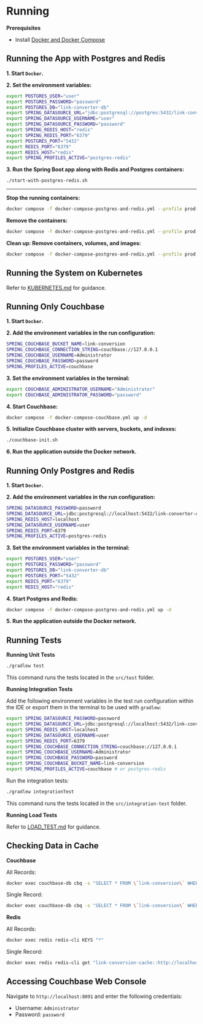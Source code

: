 # Running

**Prerequisites**

- Install [Docker and Docker Compose](https://docs.docker.com/desktop/)

## Running the App with Postgres and Redis

**1. Start `Docker`.**

**2. Set the environment variables:**

```bash
export POSTGRES_USER="user"
export POSTGRES_PASSWORD="password"
export POSTGRES_DB="link-converter-db"
export SPRING_DATASOURCE_URL="jdbc:postgresql://postgres:5432/link-converter-db"
export SPRING_DATASOURCE_USERNAME="user"
export SPRING_DATASOURCE_PASSWORD="password"
export SPRING_REDIS_HOST="redis"
export SPRING_REDIS_PORT="6379"
export POSTGRES_PORT="5432"
export REDIS_PORT="6379"
export REDIS_HOST="redis"
export SPRING_PROFILES_ACTIVE="postgres-redis"
```

**3. Run the Spring Boot app along with Redis and Postgres containers:**

```bash
./start-with-postgres-redis.sh
```

----

**Stop the running containers:**

```bash
docker compose -f docker-compose-postgres-and-redis.yml --profile prod stop
```

**Remove the containers:**

```bash
docker compose -f docker-compose-postgres-and-redis.yml --profile prod down
```

**Clean up: Remove containers, volumes, and images:**

```bash
docker compose -f docker-compose-postgres-and-redis.yml --profile prod down -v --rmi all
```

## Running the System on Kubernetes

Refer to [KUBERNETES.md](k8s/KUBERNETES.md) for guidance.

## Running Only Couchbase

**1. Start `Docker`.**

**2. Add the environment variables in the run configuration:**

```bash
SPRING_COUCHBASE_BUCKET_NAME=link-conversion
SPRING_COUCHBASE_CONNECTION_STRING=couchbase://127.0.0.1
SPRING_COUCHBASE_USERNAME=Administrator
SPRING_COUCHBASE_PASSWORD=password
SPRING_PROFILES_ACTIVE=couchbase
```

**3. Set the environment variables in the terminal:**

```bash
export COUCHBASE_ADMINISTRATOR_USERNAME="Administrator"
export COUCHBASE_ADMINISTRATOR_PASSWORD="password"
```

**4. Start Couchbase:**

```bash
docker compose -f docker-compose-couchbase.yml up -d
```

**5. Initialize Couchbase cluster with servers, buckets, and indexes:**

```bash
./couchbase-init.sh
```

**6. Run the application outside the Docker network.**

## Running Only Postgres and Redis

**1. Start `Docker`.**

**2. Add the environment variables in the run configuration:**

```bash
SPRING_DATASOURCE_PASSWORD=password
SPRING_DATASOURCE_URL=jdbc:postgresql://localhost:5432/link-converter-db
SPRING_REDIS_HOST=localhost
SPRING_DATASOURCE_USERNAME=user
SPRING_REDIS_PORT=6379
SPRING_PROFILES_ACTIVE=postgres-redis
```

**3. Set the environment variables in the terminal:**

```bash
export POSTGRES_USER="user"
export POSTGRES_PASSWORD="password"
export POSTGRES_DB="link-converter-db"
export POSTGRES_PORT="5432"
export REDIS_PORT="6379"
export REDIS_HOST="redis"
```

**4. Start Postgres and Redis:**

```bash
docker compose -f docker-compose-postgres-and-redis.yml up -d
```

**5. Run the application outside the Docker network.**

## Running Tests

**Running Unit Tests**

```bash
./gradlew test
```

This command runs the tests located in the `src/test` folder.

**Running Integration Tests**

Add the following environment variables in the test run configuration within the IDE or export them in the terminal to be used with `gradlew`:

```bash
export SPRING_DATASOURCE_PASSWORD=password
export SPRING_DATASOURCE_URL=jdbc:postgresql://localhost:5432/link-converter-db
export SPRING_REDIS_HOST=localhost
export SPRING_DATASOURCE_USERNAME=user
export SPRING_REDIS_PORT=6379
export SPRING_COUCHBASE_CONNECTION_STRING=couchbase://127.0.0.1
export SPRING_COUCHBASE_USERNAME=Administrator
export SPRING_COUCHBASE_PASSWORD=password
export SPRING_COUCHBASE_BUCKET_NAME=link-conversion
export SPRING_PROFILES_ACTIVE=couchbase # or postgres-redis
```

Run the integration tests:

```bash
./gradlew integrationTest
```

This command runs the tests located in the `src/integration-test` folder.

**Running Load Tests**

Refer to [LOAD_TEST.md](load-test/LOAD_TEST.md) for guidance.

## Checking Data in Cache

**Couchbase**

All Records:

```bash
docker exec couchbase-db cbq -s "SELECT * FROM \`link-conversion\` WHERE META().id LIKE 'link-conversion-cache%';" -u Administrator -p password -e 127.0.0.1:8093
```

Single Record:

```bash
docker exec couchbase-db cbq -s "SELECT * FROM \`link-conversion\` WHERE META().id LIKE 'link-conversion-cache::http://localhost:8080/fqjj14v2ra';" -u Administrator -p password -e 127.0.0.1:8093
```

**Redis**

All Records:

```bash
docker exec redis redis-cli KEYS "*"
```

Single Record:

```bash
docker exec redis redis-cli get "link-conversion-cache::http://localhost:8080/tbci3mwf00"
```

## Accessing Couchbase Web Console

Navigate to `http://localhost:8091` and enter the following credentials:

- Username: `Administrator`  
- Password: `password`